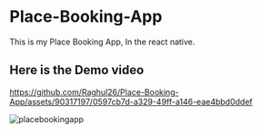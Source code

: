 # Place-Booking-App
This is my Place Booking App, In the react native.

## Here is the Demo video


https://github.com/Raghul26/Place-Booking-App/assets/90317197/0597cb7d-a329-49ff-a146-eae4bbd0ddef




![placebookingapp](https://github.com/Raghul26/Place-Booking-App/assets/90317197/11bcfe30-e878-47a9-a87d-2292a0b7de54)


